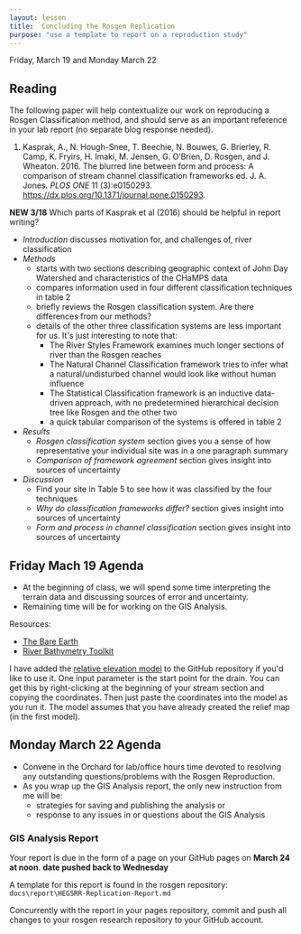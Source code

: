 ```yaml
---
layout: lesson
title:  Concluding the Rosgen Replication
purpose: "use a template to report on a reproduction study"
---
```


Friday, March 19 and Monday March 22

## Reading

The following paper will help contextualize our work on reproducing a Rosgen Classification method, and should serve as an important reference in your lab report (no separate blog response needed).

  1. Kasprak, A., N. Hough-Snee, T. Beechie, N. Bouwes, G. Brierley, R. Camp, K. Fryirs, H. Imaki, M. Jensen, G. O’Brien, D. Rosgen, and J. Wheaton. 2016. The blurred line between form and process: A comparison of stream channel classification frameworks ed. J. A. Jones. *PLOS ONE* 11 (3):e0150293. https://dx.plos.org/10.1371/journal.pone.0150293.

**NEW 3/18** Which parts of Kasprak et al (2016) should be helpful in report writing?
- *Introduction* discusses motivation for, and challenges of, river classification
- *Methods*
  - starts with two sections describing geographic context of John Day Watershed and characteristics of the CHaMPS data
  - compares information used in four different classification techniques in table 2
  - briefly reviews the Rosgen classification system. Are there differences from our methods?
  - details of the other three classification systems are less important for us. It's just interesting to note that:
    - The River Styles Framework examines much longer sections of river than the Rosgen reaches
	- The Natural Channel Classification framework tries to infer what a natural/undisturbed channel would look like without human influence
	- The Statistical Classification framework is an inductive data-driven approach, with no predetermined hierarchical decision tree like Rosgen and the other two
	- a quick tabular comparison of the systems is offered in table 2	
- *Results*
  - *Rosgen classification system* section gives you a sense of how representative your individual site was in a one paragraph summary
  - *Comparison of framework agreement* section gives insight into sources of uncertainty
- *Discussion*
  - Find your site in Table 5 to see how it was classified by the four techniques
  - *Why do classification frameworks differ?* section gives insight into sources of uncertainty
  - *Form and process in channel classification* section gives insight into sources of uncertainty
  
## Friday Mach 19 Agenda

- At the beginning of class, we will spend some time interpreting the terrain data and discussing sources of error and uncertainty.
- Remaining time will be for working on the GIS Analysis.

Resources:
- [The Bare Earth](https://wadnr.maps.arcgis.com/apps/Cascade/index.html?appid=36b4887370d141fcbb35392f996c82d9)
- [River Bathymetry Toolkit](https://essa.com/explore-essa/tools/river-bathymetry-toolkit-rbt/)

I have added the [relative elevation model](https://github.com/GIS4DEV/RE-rosgen/raw/main/procedure/code/relative_elevation.gxm) to the GitHub repository if you'd like to use it. One input parameter is the start point for the drain. You can get this by right-clicking at the beginning of your stream section and copying the coordinates. Then just paste the coordinates into the model as you run it. The model assumes that you have already created the relief map (in the first model). 

## Monday March 22 Agenda



- Convene in the Orchard for lab/office hours time devoted to resolving any outstanding questions/problems with the Rosgen Reproduction.
- As you wrap up the GIS Analysis report, the only new instruction from me will be:
  - strategies for saving and publishing the analysis or
  - response to any issues in or questions about the GIS Analysis

### GIS Analysis Report

Your report is due in the form of a page on your GitHub pages on **March 24 at noon**.  **date pushed back to Wednesday**

A template for this report is found in the rosgen repository: `docs\report\HEGSRR-Replication-Report.md`

Concurrently with the report in your pages repository, commit and push all changes to your rosgen research repository to your GitHub account. 